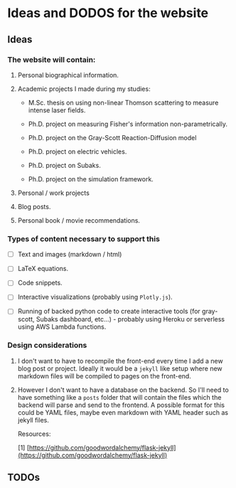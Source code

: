# Ideas and DODOS for the website

## Ideas

### The website will contain:

1. Personal biographical information.

2. Academic projects I made during my studies:
    
    - M.Sc. thesis on using non-linear Thomson scattering to measure intense 
      laser fields.

    - Ph.D. project on measuring Fisher's information non-parametrically.

    - Ph.D. project on the Gray-Scott Reaction-Diffusion model

    - Ph.D. project on electric vehicles.

    - Ph.D. project on Subaks.

    - Ph.D. project on the simulation framework.

3. Personal / work projects

4. Blog posts.

5. Personal book / movie recommendations.

### Types of content necessary to support this

- [ ] Text and images (markdown / html)

- [ ] LaTeX equations.

- [ ] Code snippets.

- [ ] Interactive visualizations (probably using `Plotly.js`).

- [ ] Running of backed python code to create interactive tools (for 
  gray-scott, Subaks dashboard, etc...) - probably using Heroku or serverless 
  using AWS Lambda functions.

### Design considerations

1. I don't want to have to recompile the front-end every time I add a new blog 
   post or project. Ideally it would be a `jekyll` like setup where new 
   markdown files will be compiled to pages on the front-end.

2. However I don't want to have a database on the backend. So I'll need to have 
   something like a `posts` folder that will contain the files which the 
   backend will parse and send to the frontend. A possible format for this 
   could be YAML files, maybe even markdown with YAML header such as jekyll 
   files.

   Resources:

   [1] 
       [https://github.com/goodwordalchemy/flask-jekyll](https://github.com/goodwordalchemy/flask-jekyll)

## TODOs
